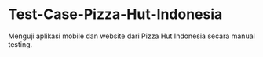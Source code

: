 # Test-Case-Pizza-Hut-Indonesia
Menguji aplikasi mobile dan website dari Pizza Hut Indonesia secara manual testing.
